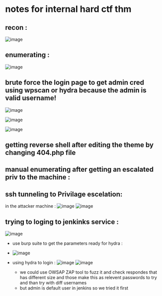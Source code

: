 # notes  for internal hard ctf thm 

## recon : 
![image](https://github.com/ArielElb/TryHackMe-CTFs/assets/94087682/b3083cbd-95e2-4ab1-a1c3-d088cddb771f)

## enumerating :

![image](https://github.com/ArielElb/TryHackMe-CTFs/assets/94087682/41a6f84b-1982-410f-8eb7-12fed72a297a)

## brute force the login page to get admin cred using wpscan or hydra because the admin is valid username!

![image](https://github.com/ArielElb/TryHackMe-CTFs/assets/94087682/a47fe8c1-a6d8-4e07-9435-d607d306e4f5)

![image](https://github.com/ArielElb/TryHackMe-CTFs/assets/94087682/13e530ad-f66b-4c41-a873-21b7a95bd61c)

![image](https://github.com/ArielElb/TryHackMe-CTFs/assets/94087682/3913d412-8709-4888-a1e4-ece0cbac11e6)



## getting reverse shell after editing the theme by changing 404.php file 


##  manual enumerating after getting an escalated priv to the machine :



## ssh tunneling to Privilage escelation:

in the attacker machine :
![image](https://github.com/ArielElb/TryHackMe-CTFs/assets/94087682/80eacedf-c6a9-410c-a2d4-80248e60c31a)
![image](https://github.com/ArielElb/TryHackMe-CTFs/assets/94087682/ce2a1793-8e04-459c-a553-115d77f8f4d8)


## trying to loging to jenkinks service :

![image](https://github.com/ArielElb/TryHackMe-CTFs/assets/94087682/d136a034-b64a-4ef7-8b33-206b3bdcdd1f)

- use burp suite to get the parameters ready for hydra :
- 
  ![image](https://github.com/ArielElb/TryHackMe-CTFs/assets/94087682/6c382504-6eac-4470-aa2c-603b73bd35e2)

- using hydra to login :
  ![image](https://github.com/ArielElb/TryHackMe-CTFs/assets/94087682/42c5e395-fc3e-4dd2-bd18-ab909fba4602)
  ![image](https://github.com/ArielElb/TryHackMe-CTFs/assets/94087682/a4ab5947-7945-4ba1-9bdf-b1d3e9516c89)

  - we could use OWSAP ZAP tool to fuzz it and check respondes that has different size and those make this as relevent passwords to try and than try with diff usernames
  - but admin is default user in jenkins so we tried it first

